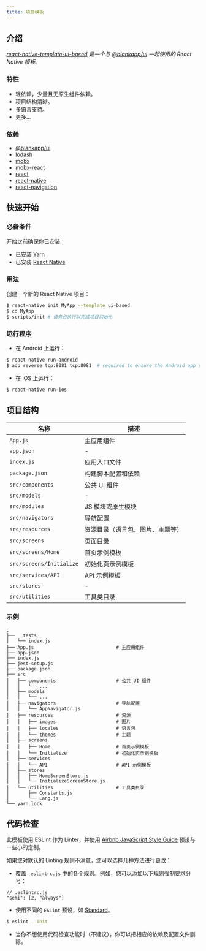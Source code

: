 ```yaml
---
title: 项目模板
---
```


## 介绍

*[react-native-template-ui-based](https://github.com/blankapp/react-native-template-ui-based) 是一个与 [@blankapp/ui](https://github.com/blankapp/ui) 一起使用的 React Native 模板。*

### 特性

- 轻依赖，少量且无原生组件依赖。
- 项目结构清晰。
- 多语言支持。
- 更多...

### 依赖

- [@blankapp/ui](https://github.com/blankapp/ui)
- [lodash](https://github.com/lodash/lodash)
- [mobx](https://github.com/mobxjs/mobx)
- [mobx-react](https://github.com/mobxjs/mobx-react)
- [react](https://github.com/facebook/react)
- [react-native](https://github.com/facebook/react-native)
- [react-navigation](https://github.com/react-community/react-navigation)

## 快速开始

### 必备条件

开始之前确保你已安装：

- 已安装 [Yarn](https://yarnpkg.com/)
- 已安装 [React Native](https://facebook.github.io/react-native/)

### 用法

创建一个新的 React Native 项目：

```bash
$ react-native init MyApp --template ui-based
$ cd MyApp
$ scripts/init # 请务必执行以完成项目初始化
```

### 运行程序

- 在 Android 上运行：

```bash
$ react-native run-android
$ adb reverse tcp:8081 tcp:8081  # required to ensure the Android app can
```

- 在 iOS 上运行：

```bash
$ react-native run-ios
```

## 项目结构

| 名称 | 描述 |
|---|---|
| `App.js` | 主应用组件 |
| `app.json` | - |
| `index.js` | 应用入口文件 |
| `package.json` | 构建脚本配置和依赖 |
| `src/components` | 公共 UI 组件 |
| `src/models` | - |
| `src/modules` | JS 模块或原生模块 |
| `src/navigators` | 导航配置 |
| `src/resources` | 资源目录（语言包、图片、主题等） |
| `src/screens` | 页面目录 |
| `src/screens/Home` | 首页示例模板 |
| `src/screens/Initialize` | 初始化页示例模板 |
| `src/services/API` | API 示例模板 |
| `src/stores` | - |
| `src/utilities` | 工具类目录 |

### 示例
```
.
├── __tests__
│   └── index.js
├── App.js                              # 主应用组件
├── app.json
├── index.js
├── jest-setup.js
├── package.json
├── src
│   ├── components                      # 公共 UI 组件
│   │   └── ...
│   ├── models
│   │   └── ...
│   ├── navigators                      # 导航配置
│   │   └── AppNavigator.js
│   ├── resources                       # 资源
│   │   ├── images                      # 图片
│   │   ├── locales                     # 语言包
│   │   └── themes                      # 主题
│   ├── screens
│   │   ├── Home                        # 首页示例模板
│   │   └── Initialize                  # 初始化页示例模板
│   ├── services
│   │   └── API                         # API 示例模板
│   ├── stores
│   │   ├── HomeScreenStore.js
│   │   └── InitializeScreenStore.js
│   └── utilities                       # 工具类目录
│       ├── Constants.js
│       └── Lang.js
└── yarn.lock
```

## 代码检查

此模板使用 ESLint 作为 Linter，并使用 [Airbnb JavaScript Style Guide](https://github.com/airbnb/javascript)
 预设与一些小的定制。

如果您对默认的 Linting 规则不满意，您可以选择几种方法进行更改：

- 覆盖 `.eslintrc.js` 中的各个规则。例如，您可以添加以下规则强制要求分号：
```
// .eslintrc.js
"semi": [2, "always"]
```

- 使用不同的 `ESLint` 预设，如 [Standard](https://github.com/standard/standard)。

```bash
$ eslint --init
```

- 当你不想使用代码检查功能时（不建议），你可以把相应的依赖及配置文件删除。
